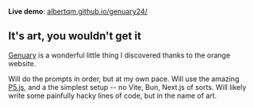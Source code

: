 **Live demo**: [albertqm.github.io/genuary24/](https://albertqm.github.io/genuary24/)

## It's art, you wouldn't get it

[Genuary](https://genuary.art/) is a wonderful little thing I discovered thanks to the orange website.

Will do the prompts in order, but at my own pace.
Will use the amazing [P5.js](https://p5js.org/), and a the simplest setup -- no Vite, Bun, Next.js of sorts.
Will likely write some painfully hacky lines of code, but in the name of art.
